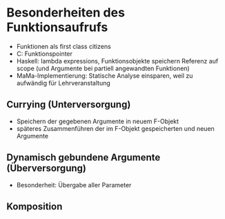 # Besonderheiten des Funktionsaufrufs

- Funktionen als first class citizens
- C: Funktionspointer
- Haskell: lambda expressions, Funktionsobjekte speichern Referenz auf scope (und Argumente bei partiell angewandten Funktionen)
- MaMa-Implementierung: Statische Analyse einsparen, weil zu aufwändig für Lehrveranstaltung

## Currying (Unterversorgung)

- Speichern der gegebenen Argumente in neuem F-Objekt
- späteres Zusammenführen der im F-Objekt gespeicherten und neuen Argumente

## Dynamisch gebundene Argumente (Überversorgung)

- Besonderheit: Übergabe aller Parameter

## Komposition
